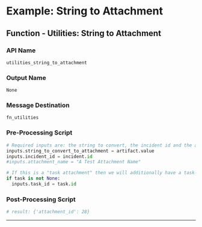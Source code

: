 <!--
    DO NOT MANUALLY EDIT THIS FILE
    THIS FILE IS AUTOMATICALLY GENERATED WITH resilient-sdk codegen
-->

# Example: String to Attachment

## Function - Utilities: String to Attachment

### API Name
`utilities_string_to_attachment`

### Output Name
`None`

### Message Destination
`fn_utilities`

### Pre-Processing Script
```python
# Required inputs are: the string to convert, the incident id and the attachment name
inputs.string_to_convert_to_attachment = artifact.value
inputs.incident_id = incident.id
#inputs.attachment_name = "A Test Attachment Name"

# If this is a "task attachment" then we will additionally have a task-id
if task is not None:
  inputs.task_id = task.id
```

### Post-Processing Script
```python
# result: {'attachment_id': 28}

```

---

